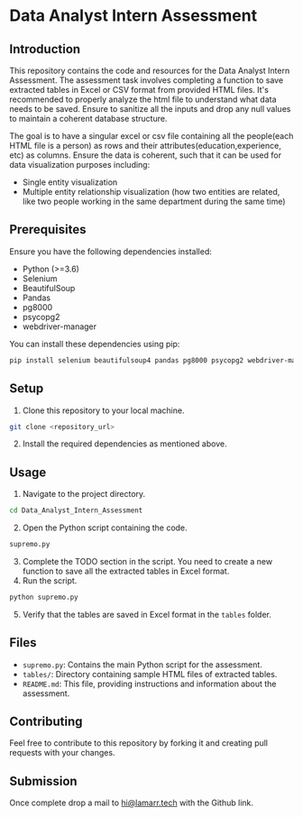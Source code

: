 # Data Analyst Intern Assessment

## Introduction

This repository contains the code and resources for the Data Analyst Intern Assessment. The assessment task involves completing a function to save extracted tables in Excel or CSV format from provided HTML files.
It's recommended to properly analyze the html file to understand what data needs to be saved. Ensure to sanitize all the inputs and drop any null values to maintain a coherent database structure.

The goal is to have a singular excel or csv file containing all the people(each HTML file is a person) as rows and their attributes(education,experience, etc) as columns. Ensure the data is coherent, such that it can be used for data visualization purposes including:

- Single entity visualization
- Multiple entity relationship visualization (how two entities are related, like two people working in the same department during the same time)

## Prerequisites

Ensure you have the following dependencies installed:

- Python (>=3.6)
- Selenium
- BeautifulSoup
- Pandas
- pg8000
- psycopg2
- webdriver-manager

You can install these dependencies using pip:

```bash
pip install selenium beautifulsoup4 pandas pg8000 psycopg2 webdriver-manager
```

## Setup

1. Clone this repository to your local machine.

```bash
git clone <repository_url>
```

2. Install the required dependencies as mentioned above.

## Usage

1. Navigate to the project directory.

```bash
cd Data_Analyst_Intern_Assessment
```

2. Open the Python script containing the code.

```python
supremo.py
```

3. Complete the TODO section in the script. You need to create a new function to save all the extracted tables in Excel format.
4. Run the script.

```bash
python supremo.py
```

5. Verify that the tables are saved in Excel format in the `tables` folder.

## Files

- `supremo.py`: Contains the main Python script for the assessment.
- `tables/`: Directory containing sample HTML files of extracted tables.
- `README.md`: This file, providing instructions and information about the assessment.

## Contributing

Feel free to contribute to this repository by forking it and creating pull requests with your changes.

## Submission

Once complete drop a mail to hi@lamarr.tech with the Github link.
